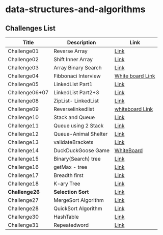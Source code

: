# data-structures-and-algorithms

## Challenges List

| Title         | Description         | Link                                                                                                                      |
|---------------|---------------------|--------------------------------------------------------------------------------------------------------------------------|
| Challenge01   | Reverse Array       | [Link](https://github.com/Rnad95/data-structures-and-algorithms/blob/array-reverse/Challenges/Challenge01/README.md)      |
| Challenge02   | Shift Inner Array   | [Link](https://github.com/Rnad95/data-structures-and-algorithms/tree/array-insert-shift/Challenge02)                      |
| Challenge03   | Array Binary Search | [Link](https://github.com/Rnad95/data-structures-and-algorithms/tree/main/Challenge03)                                    |
| Challenge04   | Fibbonaci Interview | [White board Link](https://i.ibb.co/MMNNcCH/Fibbonaci.png)                                                                |
| Challenge05   | LinkedList Part1    | [Link](https://github.com/Rnad95/data-structures-and-algorithms/blob/linked-list/README.md)                                    |
|Challenge06+07 | LinkedList Part2+3  | [Link](https://github.com/Rnad95/data-structures-and-algorithms/tree/main/Challenge06%2B07)                              |
|Challenge08    | ZipList- LinkedList | [Link](https://github.com/Rnad95/data-structures-and-algorithms/tree/linked-list-zip/Challenge08)                        |
|Challenge09    | Reverselinkedlist   | [whiteboard Link](https://i.ibb.co/3Y1szf0/Screenshot-from-2022-03-14-18-24-01.png)                                      |
|Challenge10    | Stack and Queue     | [Link](https://github.com/Rnad95/data-structures-and-algorithms/tree/main/Challenge10)                                    |
|Challenge11    | Queue using 2 Stack | [Link](https://github.com/Rnad95/data-structures-and-algorithms/tree/main/Challenge11)                                    |
|Challenge12    | Queue-Animal Shelter| [Link](https://github.com/Rnad95/data-structures-and-algorithms/tree/stack-queue-animal-shelter/Challenge12) |
|Challenge13    |  validateBrackets   | [Link](https://github.com/Rnad95/data-structures-and-algorithms/tree/main/Challenge13)                                    |
|Challenge14    | DuckDuckGoose Game  | [WhiteBoard](https://i.ibb.co/7Xt1jvL/Screenshot-from-2022-03-27-22-57-21.png)                                            |
|Challenge15    | Binary(Search) tree | [Link](https://github.com/Rnad95/data-structures-and-algorithms/tree/main/Challenge15)                                    |
|Challenge16    |  getMax - tree      | [Link](https://github.com/Rnad95/data-structures-and-algorithms/tree/main/Challenge16)                                    |
|Challenge17    |  Breadth first      | [Link](https://github.com/Rnad95/data-structures-and-algorithms/tree/main/Challenge17)                                    |
|Challenge18    |   K-ary Tree        | [Link](https://github.com/Rnad95/data-structures-and-algorithms/tree/tree-fizz-buzz/Challenge18)                          |
|**Challenge26**| **Selection Sort**  | [Link](https://github.com/Rnad95/data-structures-and-algorithms/tree/main/Challenge26)                                    |
|  Challenge27  | MergeSort Algorithm | [Link](https://github.com/Rnad95/data-structures-and-algorithms/tree/main/Challenge27)                                    |
|  Challenge28  | QuickSort Algorithm | [Link](https://github.com/Rnad95/data-structures-and-algorithms/tree/main/Challenge28)                                    |
|  Challenge30  |     HashTable       | [Link](https://github.com/Rnad95/data-structures-and-algorithms/tree/main/Challenge30)                                    |
|  Challenge31  |    Repeatedword     | [Link](https://github.com/Rnad95/data-structures-and-algorithms/tree/main/Challenge31)                                    |






